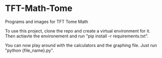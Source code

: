 # TFT-Math-Tome
Programs and images for TFT Tome Math

To use this project, clone the repo and create a virtual environment for it. Then actiavte the environement and run "pip install -r requirements.txt". 

You can now play around with the calculators and the graphing file. Just run "python {file_name}.py".
